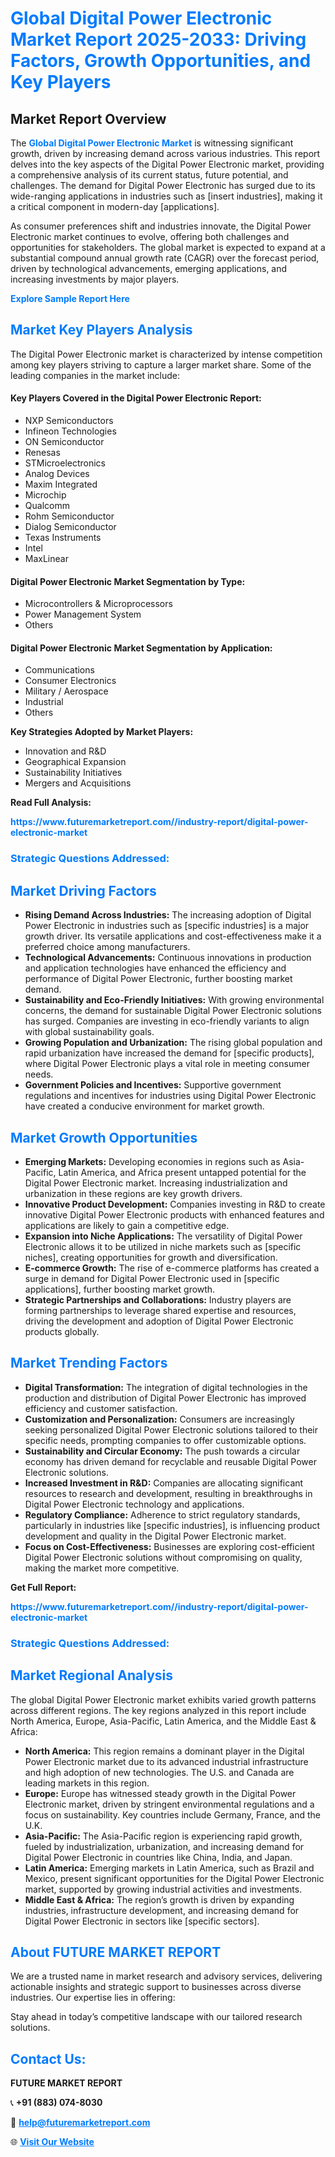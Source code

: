 <h1 style="color: #007BFF;">Global Digital Power Electronic Market Report 2025-2033: Driving Factors, Growth Opportunities, and Key Players</h1>

<section id="overview">
<h2>Market Report Overview</h2>
<p>The <a href="https://www.futuremarketreport.com//industry-report/digital-power-electronic-market" style="color: #007BFF; text-decoration: none;"><strong>Global Digital Power Electronic Market</strong></a> is witnessing significant growth, driven by increasing demand across various industries. This report delves into the key aspects of the Digital Power Electronic market, providing a comprehensive analysis of its current status, future potential, and challenges. The demand for Digital Power Electronic has surged due to its wide-ranging applications in industries such as [insert industries], making it a critical component in modern-day [applications].</p>
<p>As consumer preferences shift and industries innovate, the Digital Power Electronic market continues to evolve, offering both challenges and opportunities for stakeholders. The global market is expected to expand at a substantial compound annual growth rate (CAGR) over the forecast period, driven by technological advancements, emerging applications, and increasing investments by major players.</p>
</section>

<section id="overview">
<p><a href="https://www.futuremarketreport.com//request-sample/reportId=55005" style="color: #007BFF; text-decoration: none;"><strong>Explore Sample Report Here</strong></a></p>
</section>

<section id="key-players">
<h2 style="color: #007BFF;">Market Key Players Analysis</h2>
<p>The Digital Power Electronic market is characterized by intense competition among key players striving to capture a larger market share. Some of the leading companies in the market include:</p>
<h4>Key Players Covered in the Digital Power Electronic Report:</h4>
<ul><li>NXP Semiconductors</li><li>Infineon Technologies</li><li>ON Semiconductor</li><li>Renesas</li><li>STMicroelectronics</li><li>Analog Devices</li><li>Maxim Integrated</li><li>Microchip</li><li>Qualcomm</li><li>Rohm Semiconductor</li><li>Dialog Semiconductor</li><li>Texas Instruments</li><li>Intel</li><li>MaxLinear</li></ul>
<h4>Digital Power Electronic Market Segmentation by Type:</h4>
<ul><li>Microcontrollers &amp; Microprocessors</li><li>Power Management System</li><li>Others</li></ul>

<h4>Digital Power Electronic Market Segmentation by Application:</h4>
<ul><li>Communications</li><li>Consumer Electronics</li><li>Military / Aerospace</li><li>Industrial</li><li>Others</li></ul>
<p><strong>Key Strategies Adopted by Market Players:</strong></p>
<ul>
<li>Innovation and R&D</li>
<li>Geographical Expansion</li>
<li>Sustainability Initiatives</li>
<li>Mergers and Acquisitions</li>
</ul>
</section>

<section>
<p><strong>Read Full Analysis: </strong></p><a href="https://www.futuremarketreport.com//industry-report/digital-power-electronic-market" style="color: #007BFF; text-decoration: none;"><strong>https://www.futuremarketreport.com//industry-report/digital-power-electronic-market</strong></a>
<h3 style="color: #007BFF;">Strategic Questions Addressed:</h3>
</section>

<section id="driving-factors">
<h2 style="color: #007BFF;">Market Driving Factors</h2>
<ul>
<li><strong>Rising Demand Across Industries:</strong> The increasing adoption of Digital Power Electronic in industries such as [specific industries] is a major growth driver. Its versatile applications and cost-effectiveness make it a preferred choice among manufacturers.</li>
<li><strong>Technological Advancements:</strong> Continuous innovations in production and application technologies have enhanced the efficiency and performance of Digital Power Electronic, further boosting market demand.</li>
<li><strong>Sustainability and Eco-Friendly Initiatives:</strong> With growing environmental concerns, the demand for sustainable Digital Power Electronic solutions has surged. Companies are investing in eco-friendly variants to align with global sustainability goals.</li>
<li><strong>Growing Population and Urbanization:</strong> The rising global population and rapid urbanization have increased the demand for [specific products], where Digital Power Electronic plays a vital role in meeting consumer needs.</li>
<li><strong>Government Policies and Incentives:</strong> Supportive government regulations and incentives for industries using Digital Power Electronic have created a conducive environment for market growth.</li>
</ul>
</section>

<section id="growth-opportunities">
<h2 style="color: #007BFF;">Market Growth Opportunities</h2>
<ul>
<li><strong>Emerging Markets:</strong> Developing economies in regions such as Asia-Pacific, Latin America, and Africa present untapped potential for the Digital Power Electronic market. Increasing industrialization and urbanization in these regions are key growth drivers.</li>
<li><strong>Innovative Product Development:</strong> Companies investing in R&D to create innovative Digital Power Electronic products with enhanced features and applications are likely to gain a competitive edge.</li>
<li><strong>Expansion into Niche Applications:</strong> The versatility of Digital Power Electronic allows it to be utilized in niche markets such as [specific niches], creating opportunities for growth and diversification.</li>
<li><strong>E-commerce Growth:</strong> The rise of e-commerce platforms has created a surge in demand for Digital Power Electronic used in [specific applications], further boosting market growth.</li>
<li><strong>Strategic Partnerships and Collaborations:</strong> Industry players are forming partnerships to leverage shared expertise and resources, driving the development and adoption of Digital Power Electronic products globally.</li>
</ul>
</section>

<section id="trending-factors">
<h2 style="color: #007BFF;">Market Trending Factors</h2>
<ul>
<li><strong>Digital Transformation:</strong> The integration of digital technologies in the production and distribution of Digital Power Electronic has improved efficiency and customer satisfaction.</li>
<li><strong>Customization and Personalization:</strong> Consumers are increasingly seeking personalized Digital Power Electronic solutions tailored to their specific needs, prompting companies to offer customizable options.</li>
<li><strong>Sustainability and Circular Economy:</strong> The push towards a circular economy has driven demand for recyclable and reusable Digital Power Electronic solutions.</li>
<li><strong>Increased Investment in R&D:</strong> Companies are allocating significant resources to research and development, resulting in breakthroughs in Digital Power Electronic technology and applications.</li>
<li><strong>Regulatory Compliance:</strong> Adherence to strict regulatory standards, particularly in industries like [specific industries], is influencing product development and quality in the Digital Power Electronic market.</li>
<li><strong>Focus on Cost-Effectiveness:</strong> Businesses are exploring cost-efficient Digital Power Electronic solutions without compromising on quality, making the market more competitive.</li>
</ul>
</section>

<section>
<p><strong>Get Full Report: </strong></p><a href="https://www.futuremarketreport.com//industry-report/digital-power-electronic-market" style="color: #007BFF; text-decoration: none;"><strong>https://www.futuremarketreport.com//industry-report/digital-power-electronic-market</strong></a>
<h3 style="color: #007BFF;">Strategic Questions Addressed:</h3>
</section>


<section id="regional-analysis">
<h2 style="color: #007BFF;">Market Regional Analysis</h2>
<p>The global Digital Power Electronic market exhibits varied growth patterns across different regions. The key regions analyzed in this report include North America, Europe, Asia-Pacific, Latin America, and the Middle East & Africa:</p>
<ul>
<li><strong>North America:</strong> This region remains a dominant player in the Digital Power Electronic market due to its advanced industrial infrastructure and high adoption of new technologies. The U.S. and Canada are leading markets in this region.</li>
<li><strong>Europe:</strong> Europe has witnessed steady growth in the Digital Power Electronic market, driven by stringent environmental regulations and a focus on sustainability. Key countries include Germany, France, and the U.K.</li>
<li><strong>Asia-Pacific:</strong> The Asia-Pacific region is experiencing rapid growth, fueled by industrialization, urbanization, and increasing demand for Digital Power Electronic in countries like China, India, and Japan.</li>
<li><strong>Latin America:</strong> Emerging markets in Latin America, such as Brazil and Mexico, present significant opportunities for the Digital Power Electronic market, supported by growing industrial activities and investments.</li>
<li><strong>Middle East & Africa:</strong> The region’s growth is driven by expanding industries, infrastructure development, and increasing demand for Digital Power Electronic in sectors like [specific sectors].</li>
</ul>
</section>

<footer>
<h2 style="color: #007BFF;">About FUTURE MARKET REPORT</h2>
<p>We are a trusted name in market research and advisory services, delivering actionable insights and strategic support to businesses across diverse industries. Our expertise lies in offering:</p>

<p>Stay ahead in today’s competitive landscape with our tailored research solutions.</p>

<h2 style="color: #007BFF;">Contact Us:</h2>
<p><strong>FUTURE MARKET REPORT</strong></p>
<p>📞 <strong>+91 (883) 074-8030</strong></p>
<p>📧 <strong><a href="mailto:help@futuremarketreport.com" style="color: #007BFF;">help@futuremarketreport.com</a></strong></p>
<p>🌐 <strong><a href="https://www.futuremarketreport.com/" style="color: #007BFF;">Visit Our Website</a></strong></p>
</footer>